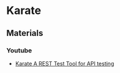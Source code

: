 # Karate

## Materials
### Youtube
* [Karate A REST Test Tool for API testing](https://www.youtube.com/watch?v=yKRR1j0A9Q4&ab_channel=JoeColantonio)